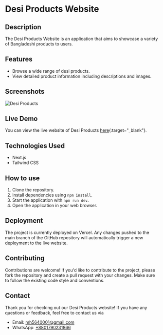# Desi Products Website

## Description

The Desi Products Website is an application that aims to showcase a variety of Bangladeshi products to users.

## Features

- Browse a wide range of desi products.
- View detailed product information including descriptions and images.


## Screenshots

![Desi Products](https://i.ibb.co/6nJ988f/Screenshot-64.png)



## Live Demo

You can view the live website of Desi Products [here](https://desiproducts.vercel.app){:target="_blank"}.

## Technologies Used

- Next.js
- Tailwind CSS

## How to use

1. Clone the repository.
2. Install dependencies using `npm install`.
3. Start the application with `npm run dev`.
4. Open the application in your web browser.



## Deployment

The project is currently deployed on Vercel. Any changes pushed to the main branch of the GitHub repository will automatically trigger a new deployment to the live website.

## Contributing

Contributions are welcome! If you'd like to contribute to the project, please fork the repository and create a pull request with your changes. Make sure to follow the existing code style and conventions.


## Contact

Thank you for checking out our Desi Products website! 
If you have any questions or feedback, 
feel free to contact us via

- Email: [mh5640001@gmail.com](mailto:mh5640001@gmail.com)
- WhatsApp: [+8801790231866](https://wa.me/8801790231866)